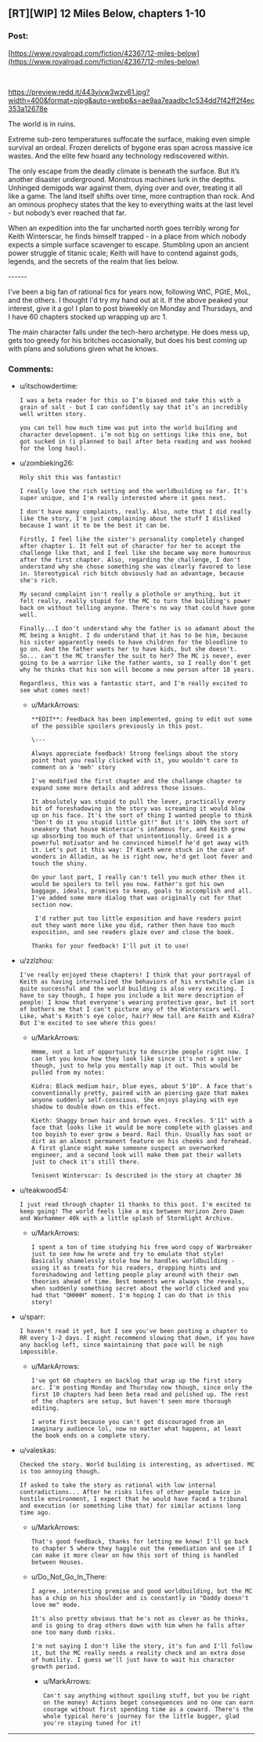 ## [RT][WIP] 12 Miles Below, chapters 1-10

### Post:

[https://www.royalroad.com/fiction/42367/12-miles-below](https://www.royalroad.com/fiction/42367/12-miles-below)

&#x200B;

https://preview.redd.it/443yivw3wzv61.jpg?width=400&format=pjpg&auto=webp&s=ae9aa7eaadbc1c534dd7f42ff2f4ec353a12678e

The world is in ruins. 

Extreme sub-zero temperatures suffocate the surface, making even simple survival an ordeal. Frozen derelicts of bygone eras span across massive ice wastes. And the elite few hoard any technology rediscovered within.

The only escape from the deadly climate is beneath the surface. But it’s another disaster underground. Monstrous machines lurk in the depths. Unhinged demigods war against them, dying over and over, treating it all like a game. The land itself shifts over time, more contraption than rock. And an ominous prophecy states that the key to everything waits at the last level - but nobody’s ever reached that far. 

When an expedition into the far uncharted north goes terribly wrong for Keith Winterscar, he finds himself trapped - in a place from which nobody expects a simple surface scavenger to escape. Stumbling upon an ancient power struggle of titanic scale; Keith will have to contend against gods, legends, and the secrets of the realm that lies below. 

\------

I've been a big fan of rational fics for years now, following WtC, PGtE, MoL, and the others. I thought I'd try my hand out at it. If the above peaked your interest, give it a go! I plan to post biweekly on Monday and Thursdays, and I have 60 chapters stocked up wrapping up arc 1.

The main character falls under the tech-hero archetype. He does mess up, gets too greedy for his britches occasionally, but does his best coming up with plans and solutions given what he knows.

### Comments:

- u/itschowdertime:
  ```
  I was a beta reader for this so I’m biased and take this with a grain of salt - but I can confidently say that it’s an incredibly well written story.

  you can tell how much time was put into the world building and character development. i’m not big on settings like this one, but got sucked in (i planned to bail after beta reading and was hooked for the long haul).
  ```

- u/zombieking26:
  ```
  Holy shit this was fantastic! 

  I really love the rich setting and the worldbuilding so far. It's super unique, and I'm really interested where it goes next.

  I don't have many complaints, really. Also, note that I did really like the story, I'm just complaining about the stuff I disliked because I want it to be the best it can be.

  Firstly, I feel like the sister's personality completely changed after chapter 1. It felt out of character for her to accept the challenge like that, and I feel like she became way more humourous after the first chapter. Also, regarding the challenge, I don't understand why she chose something she was clearly favored to lose in. Stereotypical rich bitch obviously had an advantage, because she's rich.

  My second complaint isn't really a plothole or anything, but it felt really, really stupid for the MC to turn the building's power back on without telling anyone. There's no way that could have gone well.

  Finally...I don't understand why the father is so adamant about the MC being a knight. I do understand that it has to be him, because his sister apparently needs to have children for the bloodline to go on. And the father wants her to have kids, but she doesn't. So... can't the MC transfer the suit to her? The MC is never, ever going to be a warrior like the father wants, so I really don't get why he thinks that his son will become a new person after 18 years.

  Regardless, this was a fantastic start, and I'm really excited to see what comes next!
  ```

  - u/MarkArrows:
    ```
    **EDIT**: Feedback has been implemented, going to edit out some of the possible spoilers previously in this post. 

    \---

    Always appreciate feedback! Strong feelings about the story point that you really clicked with it, you wouldn't care to comment on a 'meh' story

    I've modified the first chapter and the challange chapter to expand some more details and address those issues. 

    It absolutely was stupid to pull the lever, practically every bit of foreshadowing in the story was screaming it would blow up on his face. It's the sort of thing I wanted people to think "Don't do it you stupid little git!" But it's 100% the sort of sneakery that house Winterscar's infamous for, and Keith grew up absorbing too much of that unintentionally. Greed is a powerful motivator and he convinced himself he'd get away with it. Let's put it this way: If Kieth were stuck in the cave of wonders in Alladin, as he is right now, he'd get loot fever and touch the shiny.

    On your last part, I really can't tell you much other then it would be spoilers to tell you now. Father's got his own baggage, ideals, promises to keep, goals to accomplish and all. I've added some more dialog that was originally cut for that section now. 

     I'd rather put too little exposition and have readers point out they want more like you did, rather then have too much exposition, and see readers glaze over and close the book.

    Thanks for your feedback! I'll put it to use!
    ```

- u/zzlzhou:
  ```
  I've really enjoyed these chapters! I think that your portrayal of Keith as having internalized the behaviors of his erstwhile clan is quite successful and the world building is also very exciting. I have to say though, I hope you include a bit more description of people: I know that everyone's wearing protective gear, but it sort of bothers me that I can't picture any of the Winterscars well. Like, what's Keith's eye color, hair? How tall are Keith and Kidra? But I'm excited to see where this goes!
  ```

  - u/MarkArrows:
    ```
    Hmmm, not a lot of opportunity to describe people right now. I can let you know how they look like since it's not a spoiler though, just to help you mentally map it out. This would be pulled from my notes:

    Kidra: Black medium hair, blue eyes, about 5'10". A face that's conventionally pretty, paired with an piercing gaze that makes anyone suddenly self-conscious. She enjoys playing with eye shadow to double down on this effect.

    Kieth: Shaggy brown hair and brown eyes. Freckles. 5'11" with a face that looks like it would be more complete with glasses and too boyish to ever grow a beard. Rail thin. Usually has soot or dirt as an almost permanent feature on his cheeks and forehead. A first glance might make someone suspect an overworked engineer, and a second look will make them pat their wallets just to check it's still there.

    Tenisent Winterscar: Is described in the story at chapter 36
    ```

- u/teakwood54:
  ```
  I just read through chapter 11 thanks to this post. I'm excited to keep going! The world feels like a mix between Horizon Zero Dawn and Warhammer 40k with a little splash of Stormlight Archive.
  ```

  - u/MarkArrows:
    ```
    I spent a ton of time studying his free word copy of Warbreaker just to see how he wrote and try to emulate that style! Basically shamelessly stole how he handles worldbuilding - using it as treats for his readers, dropping hints and foreshadowing and letting people play around with their own theories ahead of time. Best moments were always the reveals, when suddenly something secret about the world clicked and you had that "OHHHH" moment. I'm hoping I can do that in this story!
    ```

- u/sparr:
  ```
  I haven't read it yet, but I see you've been posting a chapter to RR every 1-2 days. I might recommend slowing that down, if you have any backlog left, since maintaining that pace will be nigh impossible.
  ```

  - u/MarkArrows:
    ```
    I've got 60 chapters on backlog that wrap up the first story arc. I'm posting Monday and Thursday now though, since only the first 10 chapters had been beta read and polished up. The rest of the chapters are setup, but haven't seen more thorough editing.

    I wrote first because you can't get discouraged from an imaginary audience lol, now no matter what happens, at least the book ends on a complete story.
    ```

- u/valeskas:
  ```
  Checked the story. World building is interesting, as advertised. MC is too annoying though. 

  If asked to take the story as rational with low internal contradictions... After he risks lifes of other people twice in hostile environment, I expect that he would have faced a tribunal and execution (or something like that) for similar actions long time ago.
  ```

  - u/MarkArrows:
    ```
    That's good feedback, thanks for letting me know! I'll go back to chapter 5 where they haggle out the remediation and see if I can make it more clear on how this sort of thing is handled between Houses.
    ```

  - u/Do_Not_Go_In_There:
    ```
    I agree. interesting premise and good worldbuilding, but the MC has a chip on his shoulder and is constantly in "Daddy doesn't love me" mode.

    It's also pretty obvious that he's not as clever as he thinks, and is going to drag others down with him when he falls after one too many dumb risks.

    I'm not saying I don't like the story, it's fun and I'll follow it, but the MC really needs a reality check and an extra dose of humility. I guess we'll just have to wait his character growth period.
    ```

    - u/MarkArrows:
      ```
      Can't say anything without spoiling stuff, but you be right on the money! Actions beget consequences and no one can earn courage without first spending time as a coward. There's the whole typical hero's journey for the little bugger, glad you're staying tuned for it!
      ```

---

